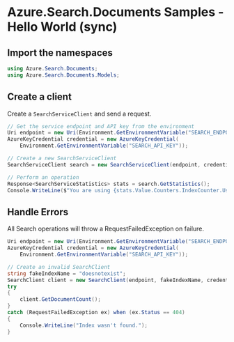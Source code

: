 # Azure.Search.Documents Samples - Hello World (sync)

## Import the namespaces
```C# Snippet:Azure_Search_Tests_Samples_Namespaces
using Azure.Search.Documents;
using Azure.Search.Documents.Models;
```

## Create a client
Create a `SearchServiceClient` and send a request.
```C# Snippet:Azure_Search_Tests_Samples_CreateClient
// Get the service endpoint and API key from the environment
Uri endpoint = new Uri(Environment.GetEnvironmentVariable("SEARCH_ENDPOINT"));
AzureKeyCredential credential = new AzureKeyCredential(
    Environment.GetEnvironmentVariable("SEARCH_API_KEY"));

// Create a new SearchServiceClient
SearchServiceClient search = new SearchServiceClient(endpoint, credential);

// Perform an operation
Response<SearchServiceStatistics> stats = search.GetStatistics();
Console.WriteLine($"You are using {stats.Value.Counters.IndexCounter.Usage} indexes.");
```

## Handle Errors
All Search operations will throw a RequestFailedException on failure.
```C# Snippet:Azure_Search_Tests_Samples_HandleErrors
Uri endpoint = new Uri(Environment.GetEnvironmentVariable("SEARCH_ENDPOINT"));
AzureKeyCredential credential = new AzureKeyCredential(
    Environment.GetEnvironmentVariable("SEARCH_API_KEY"));

// Create an invalid SearchClient
string fakeIndexName = "doesnotexist";
SearchClient client = new SearchClient(endpoint, fakeIndexName, credential);
try
{
    client.GetDocumentCount();
}
catch (RequestFailedException ex) when (ex.Status == 404)
{
    Console.WriteLine("Index wasn't found.");
}
```